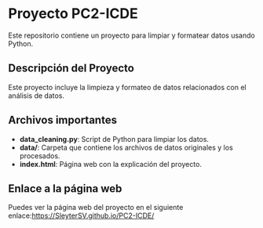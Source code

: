 # Proyecto PC2-ICDE

Este repositorio contiene un proyecto para limpiar y formatear datos usando Python.

## Descripción del Proyecto

Este proyecto incluye la limpieza y formateo de datos relacionados con el análisis de datos.

## Archivos importantes

- **data_cleaning.py**: Script de Python para limpiar los datos.
- **data/**: Carpeta que contiene los archivos de datos originales y los procesados.
- **index.html**: Página web con la explicación del proyecto.

## Enlace a la página web

Puedes ver la página web del proyecto en el siguiente enlace:https://SleyterSV.github.io/PC2-ICDE/
